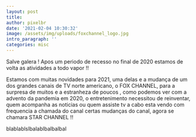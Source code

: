 ```yaml
---
layout: post
title: 
author: pixelbr
date: '2021-02-04 10:30:32'
image: /assets/img/uploads/foxchannel_logo.jpg
intro_paragraph: ''
categories: misc
---
```


Salve galera ! Apos um periodo de recesso no final de 2020 estamos de volta as atividades a todo vapor !!

Estamos com muitas novidades para 2021, uma delas e a mudança de um dos grandes canais de TV norte americano, o FOX CHANNEL, para a surpresa de muitos e a estranheza de poucos , 
como podemos ver com a advento da pandemia em 2020, o entretenimento necessitou de reinventar, quem acompanha as noticias ou quem assiste tv a cabo esta vendo com frequencia a chamada do canal
certas mudanças do canal, agora se chamara STAR CHANNEL !!

blablablslbalablbalbalbal
